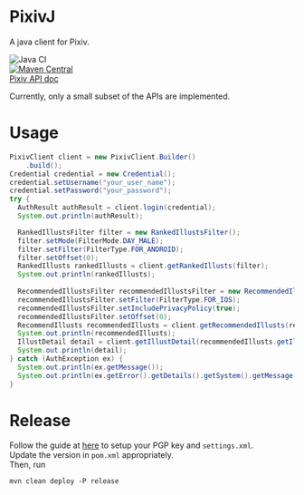 # PixivJ
A java client for Pixiv.

![Java CI](https://github.com/hanshsieh/pixivj/workflows/Java%20CI/badge.svg)  
[![Maven Central](https://img.shields.io/maven-central/v/com.github.hanshsieh/pixivj.svg?label=Maven%20Central)](https://search.maven.org/search?q=g:%22com.github.hanshsieh%22%20AND%20a:%22pixivj%22)  
[Pixiv API doc](https://hanshsieh.github.io/pixiv-api-doc)

Currently, only a small subset of the APIs are implemented.

# Usage
```java
PixivClient client = new PixivClient.Builder()
    .build();
Credential credential = new Credential();
credential.setUsername("your_user_name");
credential.setPassword("your_password");
try {
  AuthResult authResult = client.login(credential);
  System.out.println(authResult);

  RankedIllustsFilter filter = new RankedIllustsFilter();
  filter.setMode(FilterMode.DAY_MALE);
  filter.setFilter(FilterType.FOR_ANDROID);
  filter.setOffset(0);
  RankedIllusts rankedIllusts = client.getRankedIllusts(filter);
  System.out.println(rankedIllusts);
  
  RecommendedIllustsFilter recommendedIllustsFilter = new RecommendedIllustsFilter();
  recommendedIllustsFilter.setFilter(FilterType.FOR_IOS);
  recommendedIllustsFilter.setIncludePrivacyPolicy(true);
  recommendedIllustsFilter.setOffset(0);
  RecommendIllusts recommendedIllusts = client.getRecommendedIllusts(recommendedIllustsFilter);
  System.out.println(recommendedIllusts);
  IllustDetail detail = client.getIllustDetail(recommendedIllusts.getIllusts().get(0).getId());
  System.out.println(detail);
} catch (AuthException ex) {
  System.out.println(ex.getMessage());
  System.out.println(ex.getError().getDetails().getSystem().getMessage());
}
```

# Release
Follow the guide at [here](https://central.sonatype.org/pages/apache-maven.html) to setup your PGP key and 
`settings.xml`.  
Update the version in `pom.xml` appropriately.  
Then, run
```
mvn clean deploy -P release
```
